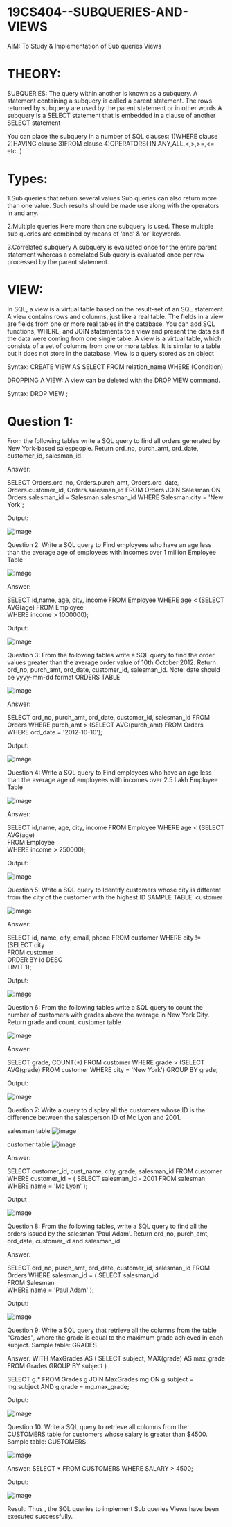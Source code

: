# 19CS404--SUBQUERIES-AND-VIEWS
AIM: 
To Study & Implementation of Sub queries Views 
 
# THEORY: 
SUBQUERIES: 
The query within another is known as a subquery. A statement containing a subquery is called a 
parent statement. The rows returned by subquery are used by the parent statement or in other 
words A subquery is a SELECT statement that is embedded in a clause of another SELECT 
statement 
 
You can place the subquery in a number of SQL clauses: 
1)WHERE clause 
2)HAVING clause 
3)FROM clause 
4)OPERATORS( IN.ANY,ALL,<,>,>=,<= etc..) 
 
# Types: 
1.Sub queries that return several values 
Sub queries can also return more than one value. Such results should be made use along with the 
operators in and any. 
 
2.Multiple queries 
Here more than one subquery is used. These multiple sub queries are combined by means of 
‘and’ & ‘or’ keywords. 
 
3.Correlated subquery 
A subquery is evaluated once for the entire parent statement whereas a correlated Sub query is 
evaluated once per row processed by the parent statement. 
 
 
 
# VIEW: 

In SQL, a view is a virtual table based on the result-set of an SQL statement. A view contains 
rows and columns, just like a real table. The fields in a view are fields from one or more real 
tables in the database. You can add SQL functions, WHERE, and JOIN statements to a view and 
present the data as if the data were coming from one single table. A view is a virtual table, which 
consists of a set of columns from one or more tables. It is similar to a table but it does not store 
in the database. View is a query stored as an object 
  
Syntax: 
CREATE VIEW AS 
SELECT FROM relation_name WHERE (Condition) 
 
DROPPING A VIEW: 
A view can be deleted with the DROP VIEW command. 
 
Syntax: DROP VIEW ; 
 
# Question 1: 
From the following tables write a SQL query to find all orders generated by New York-based 
salespeople. Return ord_no, purch_amt, ord_date, customer_id, salesman_id. 
 
Answer: 

SELECT Orders.ord_no, Orders.purch_amt, Orders.ord_date, Orders.customer_id, 
Orders.salesman_id 
FROM Orders 
JOIN Salesman ON Orders.salesman_id = Salesman.salesman_id 
WHERE Salesman.city = 'New York'; 

Output: 

 ![image](https://github.com/user-attachments/assets/2714a9eb-f64d-4a9c-acbb-b973e0dca3e2)

 
Question 2: 
Write a SQL query to Find employees who have an age less than the average age of employees 
with incomes over 1 million 
Employee Table 

![image](https://github.com/user-attachments/assets/f4c44c07-1f1a-4c48-ba21-210a1ba269d6)

 
Answer: 

SELECT id,name, age, city, income 
FROM Employee 
WHERE age < (SELECT AVG(age)
             FROM Employee  
             WHERE income > 1000000); 
 
Output: 
 
![image](https://github.com/user-attachments/assets/1f84c318-3c56-426f-b310-9c06fbcf7fe3)

Question 3: 
From the following tables write a SQL query to find the order values greater than the average 
order value of 10th October 2012. Return ord_no, purch_amt, ord_date, customer_id, 
salesman_id. 
Note: date should be yyyy-mm-dd format 
ORDERS TABLE 

![image](https://github.com/user-attachments/assets/71f65535-d446-4156-b338-59c4897063d0)

Answer: 

SELECT ord_no, purch_amt, ord_date, customer_id, salesman_id 
FROM Orders 
WHERE purch_amt > (SELECT AVG(purch_amt) 
                   FROM Orders 
                   WHERE ord_date = '2012-10-10'); 


Output: 

![image](https://github.com/user-attachments/assets/f435d383-111b-48c8-b125-7a74b1e3b433)
 
 
Question 4: 
Write a SQL query to Find employees who have an age less than the average age of employees 
with incomes over 2.5 Lakh 
Employee Table 

![image](https://github.com/user-attachments/assets/be9dd5aa-d94f-49b6-801c-3e5f1cb91542)

Answer: 

SELECT id,name, age, city, income 
FROM Employee 
WHERE age < (SELECT AVG(age)  
             FROM Employee  
             WHERE income > 250000); 
 
Output: 
 
![image](https://github.com/user-attachments/assets/03d8c9a9-3cfc-4a44-b29e-653de3668517)
 
Question 5: 
Write a SQL query to Identify customers whose city is different from the city of the customer 
with the highest ID 
SAMPLE TABLE: customer 

![image](https://github.com/user-attachments/assets/446b2491-d40d-480d-945f-b2a6a15d5798)

Answer: 

SELECT id, name, city, email, phone 
FROM customer 
WHERE city != (SELECT city  
               FROM customer  
               ORDER BY id DESC  
               LIMIT 1);
               
Output: 

![image](https://github.com/user-attachments/assets/65477e26-463a-40ce-b610-7f190b886a90)
 
 
Question 6: 
From the following tables write a SQL query to count the number of customers with grades 
above the average in New York City. Return grade and count. 
customer table 

![image](https://github.com/user-attachments/assets/b818730c-847d-4b6a-8981-75cb0f70fee9)

Answer: 

SELECT grade, COUNT(*) 
FROM customer 
WHERE  grade > (SELECT AVG(grade) FROM customer WHERE city = 'New York') 
GROUP BY grade; 


Output: 

 ![image](https://github.com/user-attachments/assets/c0da5304-f3ef-45d3-a8a7-68989829e460)

 
Question 7: 
Write a query to display all the customers whose ID is the difference between the salesperson ID 
of Mc Lyon and 2001. 

salesman table 
![image](https://github.com/user-attachments/assets/7edacfc0-7b6e-4d8f-8c5a-d9326c2535bb)

customer table 
![image](https://github.com/user-attachments/assets/b44d4c12-e227-43a1-9af2-30e380be7ed7)

Answer: 

SELECT customer_id, cust_name, city, grade, salesman_id 
FROM customer 
WHERE customer_id = ( 
    SELECT salesman_id - 2001 
    FROM salesman 
    WHERE name = 'Mc Lyon' 
); 

Output 
 
![image](https://github.com/user-attachments/assets/6a1bb04b-4eb0-43bd-9551-b211c7272cf8)
 
Question 8: 
From the following tables, write a SQL query to find all the orders issued by the salesman 'Paul 
Adam'. Return ord_no, purch_amt, ord_date, customer_id and salesman_id. 
 
Answer: 

SELECT ord_no, purch_amt, ord_date, customer_id, salesman_id 
FROM Orders 
WHERE salesman_id = ( 
    SELECT salesman_id  
    FROM Salesman  
    WHERE name = 'Paul Adam' 
); 
 
Output: 

![image](https://github.com/user-attachments/assets/9a40849c-55c5-4b3a-88b4-36db2875b4c5)


Question 9: 
Write a SQL query that retrieve all the columns from the table "Grades", where the grade is 
equal to the maximum grade achieved in each subject. 
Sample table: GRADES 
 
Answer: 
WITH MaxGrades AS ( 
    SELECT subject, MAX(grade) AS max_grade 
    FROM Grades 
    GROUP BY subject 
) 
 
SELECT g.* 
FROM Grades g 
JOIN MaxGrades mg ON g.subject = mg.subject AND g.grade = mg.max_grade; 
 
Output: 

![image](https://github.com/user-attachments/assets/74388b8a-f966-45ac-a8f6-4590c7b08d87)
 
 
Question 10: 
Write a SQL query to retrieve all columns from the CUSTOMERS table for customers whose 
salary is greater than $4500. 
Sample table: CUSTOMERS 

![image](https://github.com/user-attachments/assets/7c82dc8f-f3be-451b-ae3d-d99b56797c0a)

 
Answer: 
SELECT * 
FROM CUSTOMERS 
WHERE SALARY > 4500; 
 
Output: 

![image](https://github.com/user-attachments/assets/d0f105ac-d4f5-42f4-a459-2594e641eaa8)
 
 
Result: 
Thus , the SQL queries to implement Sub queries Views have been executed successfully.
